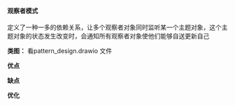 #### 观察者模式

定义了一种一多的依赖关系，让多个观察者对象同时监听某一个主题对象，这个主题对象的状态发生改变时，会通知所有观察者对象使他们能够自送更新自己

**类图：**
看pattern_design.drawio 文件

**优点**

**缺点**

**优化**



